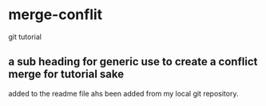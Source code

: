 # merge-conflit
git tutorial


## a sub heading for generic use to create a conflict merge for tutorial sake

added to the readme file ahs been added from my local git repository.